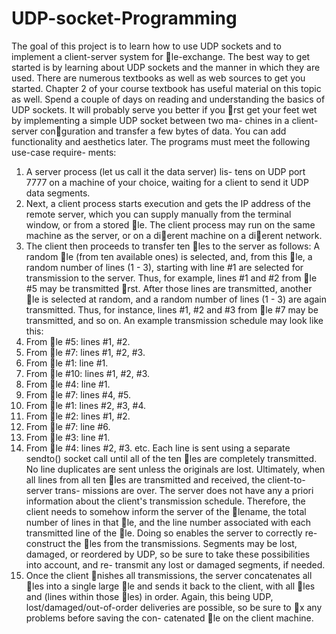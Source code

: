 # UDP-socket-Programming
The goal of this project is to learn how to use UDP sockets
and to implement a client-server system for le-exchange.
The best way to get started is by learning about UDP
sockets and the manner in which they are used. There
are numerous textbooks as well as web sources to get you
started. Chapter 2 of your course textbook has useful
material on this topic as well. Spend a couple of days on
reading and understanding the basics of UDP sockets. It
will probably serve you better if you rst get your feet wet
by implementing a simple UDP socket between two ma-
chines in a client-server conguration and transfer a few
bytes of data. You can add functionality and aesthetics
later.
The programs must meet the following use-case require-
ments:
1. A server process (let us call it the data server) lis-
tens on UDP port 7777 on a machine of your choice,
waiting for a client to send it UDP data segments.
2. Next, a client process starts execution and gets the
IP address of the remote server, which you can supply
manually from the terminal window, or from a stored
le. The client process may run on the same machine
as the server, or on a dierent machine on a dierent
network.
3. The client then proceeds to transfer ten les to the
server as follows:
A random le (from ten available ones) is selected,
and, from this le, a random number of lines (1 - 3),
starting with line #1 are selected for transmission to
the server. Thus, for example, lines #1 and #2 from
le #5 may be transmitted rst. After those lines are
transmitted, another le is selected at random, and a
random number of lines (1 - 3) are again transmitted.
Thus, for instance, lines #1, #2 and #3 from le #7
may be transmitted, and so on.
An example transmission schedule may look like this:
1. From le #5: lines #1, #2.
2. From le #7: lines #1, #2, #3.
3. From le #1: line #1.
4. From le #10: lines #1, #2, #3.
5. From le #4: line #1.
6. From le #7: lines #4, #5.
7. From le #1: lines #2, #3, #4.
8. From le #2: lines #1, #2.
9. From le #7: line #6.
10. From le #3: line #1.
11. From le #4: lines #2, #3.
etc.
Each line is sent using a separate sendto() socket call
until all of the ten les are completely transmitted.
No line duplicates are sent unless the originals are
lost. Ultimately, when all lines from all ten les are
transmitted and received, the client-to-server trans-
missions are over.
The server does not have any a priori information
about the client's transmission schedule. Therefore,
the client needs to somehow inform the server of the
lename, the total number of lines in that le, and
the line number associated with each transmitted line
of the le. Doing so enables the server to correctly re-
construct the les from the transmissions. Segments
may be lost, damaged, or reordered by UDP, so be
sure to take these possibilities into account, and re-
transmit any lost or damaged segments, if needed.
4. Once the client nishes all transmissions, the server
concatenates all les into a single large le and
sends it back to the client, with all les and (lines
within those les) in order. Again, this being UDP,
lost/damaged/out-of-order deliveries are possible, so
be sure to x any problems before saving the con-
catenated le on the client machine.

